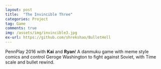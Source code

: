```yaml
---
layout: post
title:  "The Invincible Three"
categories: Project
tag: Game
comments: true
img: /assets/img/invincible3.jpg
ex-url: https://github.com/shrekshao/BulletHell
---
```

PennPlay 2016 with **Kai** and **Ryan**! A danmuku game with meme style comics and control Geroge Washington to fight against Soviet, with Time scale and bullet rewind. 



<!--more-->


